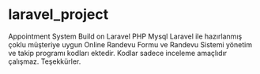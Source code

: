 # laravel_project
Appointment System Build on Laravel PHP Mysql
Laravel ile hazırlanmış çoklu müşteriye uygun Online Randevu Formu ve Randevu Sistemi yönetim ve takip programı kodları ektedir.
Kodlar sadece inceleme amaçlıdır çalışmaz.
Teşekkürler.
